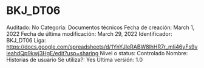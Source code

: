 # BKJ_DT06

Auditado: No
Categoría: Documentos técnicos
Fecha de creación: March 1, 2022
Fecha de última modificación: March 29, 2022
Identificador: BKJ_DT06
Liga: https://docs.google.com/spreadsheets/d/1YnYJleRABW8lhHR7r_mIi46yFs9vieahdQp9kwj3HgE/edit?usp=sharing
Nivel o status: Controlado
Nombre: Historias de usuario
Se utiliza?: Yes
Última versión: 1.0